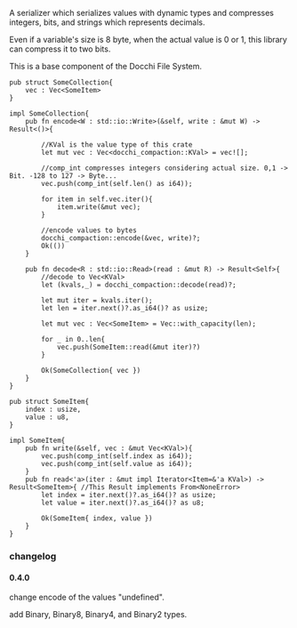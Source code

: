 A serializer which serializes values with dynamic types and compresses integers, bits, 
and strings which represents decimals. 

Even if a variable's size is 8 byte, when the actual value is 0 or 1, 
this library can compress it to two bits.

This is a base component of the Docchi File System.

```
pub struct SomeCollection{
    vec : Vec<SomeItem>
}

impl SomeCollection{
    pub fn encode<W : std::io::Write>(&self, write : &mut W) -> Result<()>{
    
        //KVal is the value type of this crate
        let mut vec : Vec<docchi_compaction::KVal> = vec![];

        //comp_int compresses integers considering actual size. 0,1 -> Bit. -128 to 127 -> Byte...
        vec.push(comp_int(self.len() as i64));  
        
        for item in self.vec.iter(){
            item.write(&mut vec);
        }

        //encode values to bytes
        docchi_compaction::encode(&vec, write)?;
        Ok(())
    }
    
    pub fn decode<R : std::io::Read>(read : &mut R) -> Result<Self>{
        //decode to Vec<KVal>
        let (kvals,_) = docchi_compaction::decode(read)?;
        
        let mut iter = kvals.iter();
        let len = iter.next()?.as_i64()? as usize;
        
        let mut vec : Vec<SomeItem> = Vec::with_capacity(len);

        for _ in 0..len{
            vec.push(SomeItem::read(&mut iter)?)
        }

        Ok(SomeCollection{ vec })
    }
}

pub struct SomeItem{
    index : usize,
    value : u8,
}

impl SomeItem{
    pub fn write(&self, vec : &mut Vec<KVal>){
        vec.push(comp_int(self.index as i64));  
        vec.push(comp_int(self.value as i64));
    }
    pub fn read<'a>(iter : &mut impl Iterator<Item=&'a KVal>) -> Result<SomeItem>{ //This Result implements From<NoneError>
        let index = iter.next()?.as_i64()? as usize; 
        let value = iter.next()?.as_i64()? as u8;

        Ok(SomeItem{ index, value })
    }
}
```

### changelog
#### 0.4.0 

change encode of the values "undefined".

add Binary, Binary8, Binary4, and Binary2 types.